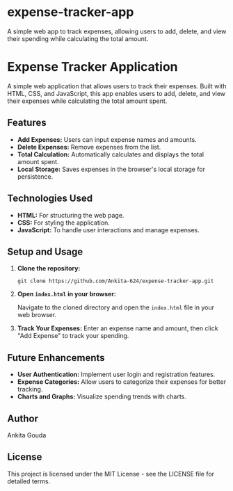 # expense-tracker-app
A simple web app to track expenses, allowing users to add, delete, and view their spending while calculating the total amount.

# Expense Tracker Application

A simple web application that allows users to track their expenses. Built with HTML, CSS, and JavaScript, this app enables users to add, delete, and view their expenses while calculating the total amount spent.

## Features

*   **Add Expenses:** Users can input expense names and amounts.
*   **Delete Expenses:** Remove expenses from the list.
*   **Total Calculation:** Automatically calculates and displays the total amount spent.
*   **Local Storage:** Saves expenses in the browser's local storage for persistence.

## Technologies Used

*   **HTML:** For structuring the web page.
*   **CSS:** For styling the application.
*   **JavaScript:** To handle user interactions and manage expenses.

## Setup and Usage

1.  **Clone the repository:**

    ```
    git clone https://github.com/Ankita-624/expense-tracker-app.git
    ```

2.  **Open `index.html` in your browser:**

    Navigate to the cloned directory and open the `index.html` file in your web browser.

3.  **Track Your Expenses:** Enter an expense name and amount, then click "Add Expense" to track your spending.

## Future Enhancements

*   **User Authentication:** Implement user login and registration features.
*   **Expense Categories:** Allow users to categorize their expenses for better tracking.
*   **Charts and Graphs:** Visualize spending trends with charts.

## Author

Ankita Gouda

## License

This project is licensed under the MIT License - see the LICENSE file for detailed terms.
